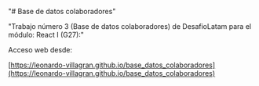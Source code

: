 "# Base de datos colaboradores" 

"Trabajo número 3 (Base de datos colaboradores) de DesafioLatam para el módulo: React I (G27):"

Acceso web desde:

[https://leonardo-villagran.github.io/base_datos_colaboradores](https://leonardo-villagran.github.io/base_datos_colaboradores)